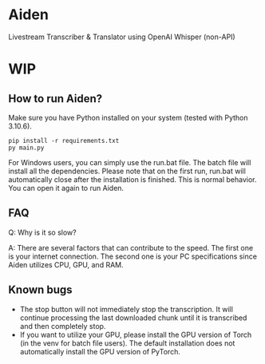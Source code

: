# Aiden
Livestream Transcriber & Translator using OpenAI Whisper (non-API)

# WIP

## How to run Aiden?
Make sure you have Python installed on your system (tested with Python 3.10.6).
```
pip install -r requirements.txt
py main.py
```
For Windows users, you can simply use the run.bat file. The batch file will install all the dependencies. Please note that on the first run, run.bat will automatically close after the installation is finished. This is normal behavior. You can open it again to run Aiden.

## FAQ
Q: Why is it so slow?

A: There are several factors that can contribute to the speed. The first one is your internet connection. The second one is your PC specifications since Aiden utilizes CPU, GPU, and RAM.

## Known bugs
- The stop button will not immediately stop the transcription. It will continue processing the last downloaded chunk until it is transcribed and then completely stop.
- If you want to utilize your GPU, please install the GPU version of Torch (in the venv for batch file users). The default installation does not automatically install the GPU version of PyTorch.
